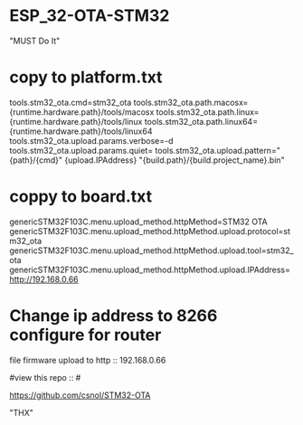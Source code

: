 # ESP_32-OTA-STM32

"MUST Do It"

# copy to  platform.txt 
tools.stm32_ota.cmd=stm32_ota
tools.stm32_ota.path.macosx={runtime.hardware.path}/tools/macosx
tools.stm32_ota.path.linux={runtime.hardware.path}/tools/linux
tools.stm32_ota.path.linux64={runtime.hardware.path}/tools/linux64
tools.stm32_ota.upload.params.verbose=-d
tools.stm32_ota.upload.params.quiet=
tools.stm32_ota.upload.pattern="{path}/{cmd}" {upload.IPAddress} "{build.path}/{build.project_name}.bin"


# coppy to board.txt 
genericSTM32F103C.menu.upload_method.httpMethod=STM32 OTA
genericSTM32F103C.menu.upload_method.httpMethod.upload.protocol=stm32_ota
genericSTM32F103C.menu.upload_method.httpMethod.upload.tool=stm32_ota
genericSTM32F103C.menu.upload_method.httpMethod.upload.IPAddress=http://192.168.0.66 
# Change ip address to 8266 configure for router

file firmware upload to http :: 192.168.0.66


#view this repo :: # 

https://github.com/csnol/STM32-OTA

"THX"

